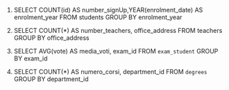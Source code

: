 1) SELECT COUNT(id) 
AS number_signUp,YEAR(enrolment_date) AS enrolment_year 
FROM students 
GROUP BY enrolment_year


2) SELECT COUNT(*) 
AS number_teachers, office_address 
FROM teachers 
GROUP BY office_address


3) SELECT AVG(vote)
AS media_voti, exam_id 
FROM `exam_student` 
GROUP BY exam_id

4) SELECT COUNT(*) 
AS numero_corsi, department_id 
FROM `degrees` 
GROUP BY department_id

